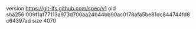 version https://git-lfs.github.com/spec/v1
oid sha256:009f1af77113a973d700aa24b44bb90ac0178afa5be81dc844744fd8c64397ad
size 4070

